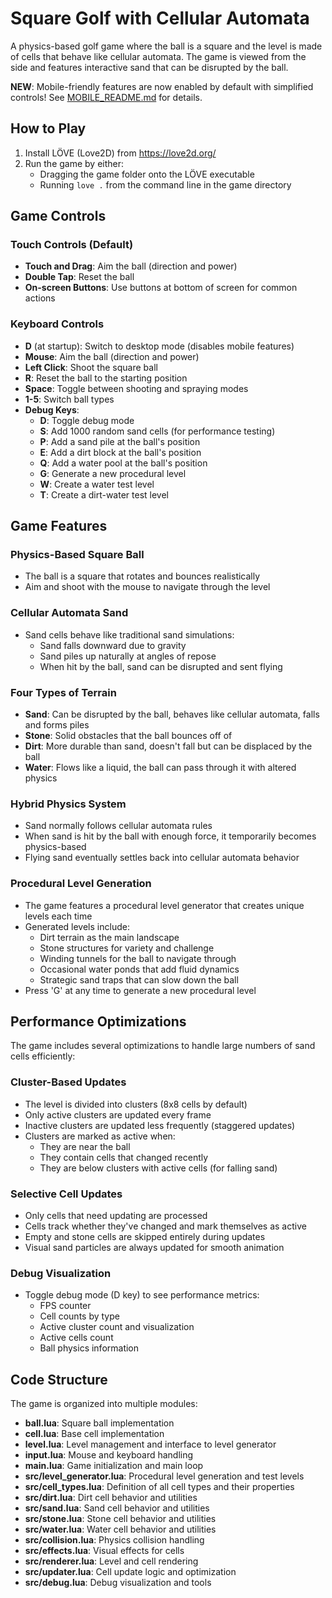 # Square Golf with Cellular Automata

A physics-based golf game where the ball is a square and the level is made of cells that behave like cellular automata. The game is viewed from the side and features interactive sand that can be disrupted by the ball.

**NEW**: Mobile-friendly features are now enabled by default with simplified controls! See [MOBILE_README.md](MOBILE_README.md) for details.

## How to Play

1. Install LÖVE (Love2D) from https://love2d.org/
2. Run the game by either:
   - Dragging the game folder onto the LÖVE executable
   - Running `love .` from the command line in the game directory

## Game Controls

### Touch Controls (Default)
- **Touch and Drag**: Aim the ball (direction and power)
- **Double Tap**: Reset the ball
- **On-screen Buttons**: Use buttons at bottom of screen for common actions

### Keyboard Controls
- **D** (at startup): Switch to desktop mode (disables mobile features)
- **Mouse**: Aim the ball (direction and power)
- **Left Click**: Shoot the square ball
- **R**: Reset the ball to the starting position
- **Space**: Toggle between shooting and spraying modes
- **1-5**: Switch ball types
- **Debug Keys**:
  - **D**: Toggle debug mode
  - **S**: Add 1000 random sand cells (for performance testing)
  - **P**: Add a sand pile at the ball's position
  - **E**: Add a dirt block at the ball's position
  - **Q**: Add a water pool at the ball's position
  - **G**: Generate a new procedural level
  - **W**: Create a water test level
  - **T**: Create a dirt-water test level

## Game Features

### Physics-Based Square Ball
- The ball is a square that rotates and bounces realistically
- Aim and shoot with the mouse to navigate through the level

### Cellular Automata Sand
- Sand cells behave like traditional sand simulations:
  - Sand falls downward due to gravity
  - Sand piles up naturally at angles of repose
  - When hit by the ball, sand can be disrupted and sent flying

### Four Types of Terrain
- **Sand**: Can be disrupted by the ball, behaves like cellular automata, falls and forms piles
- **Stone**: Solid obstacles that the ball bounces off of
- **Dirt**: More durable than sand, doesn't fall but can be displaced by the ball
- **Water**: Flows like a liquid, the ball can pass through it with altered physics

### Hybrid Physics System
- Sand normally follows cellular automata rules
- When sand is hit by the ball with enough force, it temporarily becomes physics-based
- Flying sand eventually settles back into cellular automata behavior

### Procedural Level Generation
- The game features a procedural level generator that creates unique levels each time
- Generated levels include:
  - Dirt terrain as the main landscape
  - Stone structures for variety and challenge
  - Winding tunnels for the ball to navigate through
  - Occasional water ponds that add fluid dynamics
  - Strategic sand traps that can slow down the ball
- Press 'G' at any time to generate a new procedural level

## Performance Optimizations

The game includes several optimizations to handle large numbers of sand cells efficiently:

### Cluster-Based Updates
- The level is divided into clusters (8x8 cells by default)
- Only active clusters are updated every frame
- Inactive clusters are updated less frequently (staggered updates)
- Clusters are marked as active when:
  - They are near the ball
  - They contain cells that changed recently
  - They are below clusters with active cells (for falling sand)

### Selective Cell Updates
- Only cells that need updating are processed
- Cells track whether they've changed and mark themselves as active
- Empty and stone cells are skipped entirely during updates
- Visual sand particles are always updated for smooth animation

### Debug Visualization
- Toggle debug mode (D key) to see performance metrics:
  - FPS counter
  - Cell counts by type
  - Active cluster count and visualization
  - Active cells count
  - Ball physics information

## Code Structure

The game is organized into multiple modules:
- **ball.lua**: Square ball implementation
- **cell.lua**: Base cell implementation
- **level.lua**: Level management and interface to level generator
- **input.lua**: Mouse and keyboard handling
- **main.lua**: Game initialization and main loop
- **src/level_generator.lua**: Procedural level generation and test levels
- **src/cell_types.lua**: Definition of all cell types and their properties
- **src/dirt.lua**: Dirt cell behavior and utilities
- **src/sand.lua**: Sand cell behavior and utilities
- **src/stone.lua**: Stone cell behavior and utilities
- **src/water.lua**: Water cell behavior and utilities
- **src/collision.lua**: Physics collision handling
- **src/effects.lua**: Visual effects for cells
- **src/renderer.lua**: Level and cell rendering
- **src/updater.lua**: Cell update logic and optimization
- **src/debug.lua**: Debug visualization and tools
